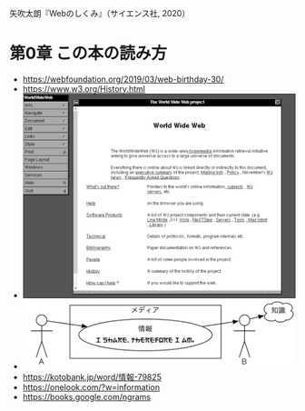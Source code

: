 矢吹太朗『Webのしくみ』（サイエンス社, 2020）

# 第0章 この本の読み方

- https://webfoundation.org/2019/03/web-birthday-30/
- https://www.w3.org/History.html
- [![図0.1](figures/00-1.png)](https://worldwideweb.cern.ch/browser/#http://info.cern.ch/hypertext/WWW//TheProject.html)
- ![図0.2](figures/00-2.svg)
- https://kotobank.jp/word/情報-79825
- https://onelook.com/?w=information
- https://books.google.com/ngrams